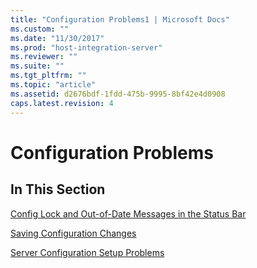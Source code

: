 ```yaml
---
title: "Configuration Problems1 | Microsoft Docs"
ms.custom: ""
ms.date: "11/30/2017"
ms.prod: "host-integration-server"
ms.reviewer: ""
ms.suite: ""
ms.tgt_pltfrm: ""
ms.topic: "article"
ms.assetid: d2676bdf-1fdd-475b-9995-8bf42e4d0908
caps.latest.revision: 4
---
```

# Configuration Problems
## In This Section  
 [Config Lock and Out-of-Date Messages in the Status Bar](../core/config-lock-and-out-of-date-messages-in-the-status-bar2.md)  
  
 [Saving Configuration Changes](../core/saving-configuration-changes1.md)  
  
 [Server Configuration Setup Problems](../core/server-configuration-setup-problems1.md)